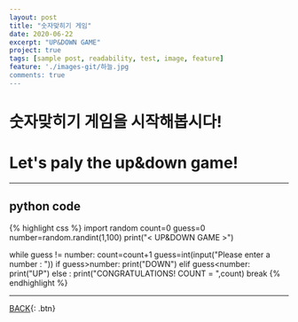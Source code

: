 ```yaml
---
layout: post
title: "숫자맞히기 게임"
date: 2020-06-22
excerpt: "UP&DOWN GAME"
project: true
tags: [sample post, readability, test, image, feature]
feature: './images-git/하늘.jpg
comments: true
---
```


# 숫자맞히기 게임을 시작해봅시다!

# Let's paly the up&down game!

---

## python code

{% highlight css %}
import random
count=0
guess=0
number=random.randint(1,100)
print("< UP&DOWN GAME >")

while guess != number:
    count=count+1
    guess=int(input("Please enter a number : "))
    if guess>number:
        print("DOWN")
    elif guess<number:
        print("UP")
    else :
        print("CONGRATULATIONS! COUNT = ",count)
        break
{% endhighlight %}

---

[BACK](https://hoj0610.github.io/posts/){: .btn}
